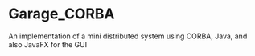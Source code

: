 # Garage_CORBA
An implementation of a mini distributed system using CORBA, Java, and also JavaFX for the GUI
